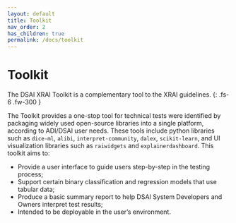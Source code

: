```yaml
---
layout: default
title: Toolkit
nav_order: 2
has_children: true
permalink: /docs/toolkit
---
```


# Toolkit

The DSAI XRAI Toolkit is a complementary tool to the XRAI guidelines.
{: .fs-6 .fw-300 }

The Toolkit provides a one-stop tool for technical tests were identified by packaging widely used open-source libraries into a single platform, according to ADI/DSAI user needs. These tools include python libraries such as `dice-ml`, `alibi`, `interpret-community`, `dalex`, `scikit-learn`, and UI visualization libraries such as `raiwidgets` and `explainerdashboard`. This toolkit aims to: 
- Provide a user interface to guide users step-by-step in the testing process; 
- Support certain binary classification and regression models that use tabular data;
- Produce a basic summary report to help DSAI System Developers and Owners interpret test results;
- Intended to be deployable in the user’s environment.